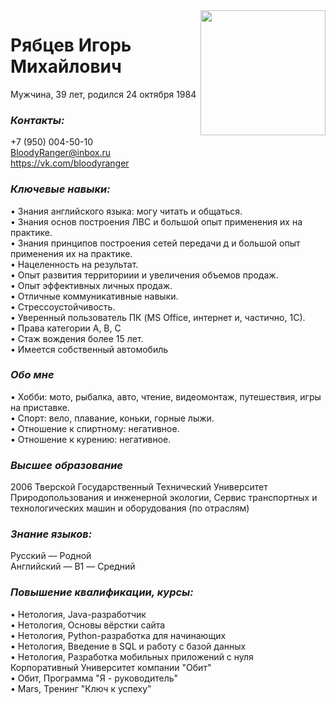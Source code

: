 <img align="right" width="200" src="https://img.hhcdn.ru/photo/645828059.jpeg?t=1708286952&h=NVuIeJbiu7SK-dAKsmRpkQ" />

# Рябцев Игорь Михайлович
Мужчина, 39 лет, родился 24 октября 1984  

### *Контакты:*  
+7 (950) 004-50-10  
BloodyRanger@inbox.ru  
https://vk.com/bloodyranger


### *Ключевые навыки:*
• Знания английского языка: могу читать и общаться.  
• Знания основ построения ЛВС и большой опыт применения их на практике.    
• Знания принципов построения сетей передачи д и большой опыт применения их на практике.  
• Нацеленность на результат.  
• Опыт развития территориии и увеличения объемов продаж.  
• Опыт эффективных личных продаж.  
• Отличные коммуникативные навыки.  
• Стрессоустойчивость.  
• Уверенный пользователь ПК (MS Office, интернет и, частично, 1С).  
• Права категории A, B, C  
• Стаж вождения более 15 лет.  
• Имеется собственный автомобиль  


### *Обо мне*
• Хобби: мото, рыбалка, авто, чтение, видеомонтаж, путешествия, игры на приставке.  
• Спорт: вело, плавание, коньки, горные лыжи.  
• Отношение к спиртному: негативное.  
• Отношение к курению: негативное.

### *Высшее образование*
2006
Тверской Государственный Технический Университет
Природопользования и инженерной экологии, Сервис транспортных и технологических машин и оборудования (по отраслям)

### *Знание языков:*
Русский — Родной  
Английский — B1 — Средний

### *Повышение квалификации, курсы:*
• Нетология, Java-разработчик  
• Нетология, Основы вёрстки сайта  
• Нетология, Python-разработка для начинающих  
• Нетология, Введение в SQL и работу с базой данных  
• Нетология, Разработка мобильных приложений с нуля  
Корпоративный Университет компании "Обит"  
• Обит, Программа "Я - руководитель"  
• Mars, Тренинг "Ключ к успеху”